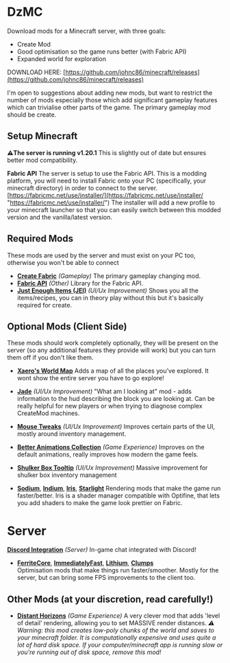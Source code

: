 
# DzMC
Download mods for a Minecraft server, with three goals:
-   Create Mod
-   Good optimisation so the game runs better (with Fabric API)
-   Expanded world for exploration

DOWNLOAD HERE: [https://github.com/johnc86/minecraft/releases](https://github.com/johnc86/minecraft/releases)

I'm open to suggestions about adding new mods, but want to restrict the number of mods especially those which add significant gameplay features which can trivialise other parts of the game. The primary gameplay mod should be create.

## Setup Minecraft
**⚠️The server is running v1.20.1** 
This is slightly out of date but ensures better mod compatibility.

**Fabric API**
The server is setup to use the Fabric API. This is a modding platform, you will need to install Fabric onto your PC (specifically, your minecraft directory) in order to connect to the server.
[https://fabricmc.net/use/installer/](https://fabricmc.net/use/installer/ "https://fabricmc.net/use/installer/")
The installer will add a new profile to your minecraft launcher so that you can easily switch between this modded version and the vanilla/latest version.

## Required Mods
These mods are used by the server and must exist on your PC too, otherwise you won't be able to connect
* [**Create Fabric**](https://modrinth.com/mod/create-fabric) *(Gameplay)*
The primary gameplay changing mod. 
* [**Fabric API**](https://modrinth.com/mod/fabric-api) *(Other)*
Library for the Fabric API.
* [**Just Enough Items (JEI)**](https://modrinth.com/mod/jei) *(UI/Ux Improvement)*
Shows you all the items/recipes, you can in theory play without this but it's basically required for create.

## Optional Mods (Client Side)
These mods should work completely optionally, they will be present on the server (so any additional features they provide will work) but you can turn them off if you don't like them.

* [**Xaero's World Map**](https://modrinth.com/mod/xaeros-world-map) 
Adds a map of all the places you've explored. It wont show the entire server you have to go explore! 

* [**Jade**](https://modrinth.com/mod/jade) *(UI/Ux Improvement)*
"What am I looking at" mod - adds information to the hud describing the block you are looking at. Can be really helpful for new players or when trying to diagnose complex CreateMod machines.

* [**Mouse Tweaks**](https://modrinth.com/mod/mouse-tweaks) *(UI/Ux Improvement)*
Improves certain parts of the UI, mostly around inventory management.

* [**Better Animations Collection**](https://modrinth.com/mod/better-animations-collection) *(Game Experience)*
Improves on the default animations, really improves how modern the game feels.

* [**Shulker Box Tooltip**](*https://modrinth.com/plugin/dcintegration/) *(UI/Ux Improvement)*
Massive improvement for shulker box inventory management

*  [**Sodium**](https://modrinth.com/mod/sodium),   [**Indium**](https://modrinth.com/mod/indium),   [**Iris**](https://modrinth.com/mod/iris),    [**Starlight**](https://modrinth.com/mod/starlight) 
Rendering mods that make the game run faster/better. Iris is a shader manager compatible with Optifine, that lets you add shaders to make the game look prettier on Fabric.

# Server
[**Discord Integration**](*https://modrinth.com/plugin/dcintegration/) *(Server)*
In-game chat integrated with Discord!

* [**FerriteCore**](https://modrinth.com/mod/ferrite-core),  [**ImmediatelyFast**](https://modrinth.com/mod/immediatelyfast),   [**Lithium**](https://modrinth.com/mod/lithium), [**Clumps**](https://modrinth.com/mod/clumps)  
Optimisation mods that make things run faster/smoother. Mostly for the server, but can bring some FPS improvements to the client too.

## Other Mods (at your discretion, read carefully!)
* [**Distant Horizons**](https://modrinth.com/mod/distanthorizons) *(Game Experience)*
A very clever mod that adds 'level of detail' rendering, allowing you to set MASSIVE render distances.
*⚠️ Warning: this mod creates low-poly chunks of the world and saves to your minecraft folder. It is computationally expensive and uses quite a lot of hard disk space. If your computer/minecraft app is running slow or you're running out of disk space, remove this mod!*

